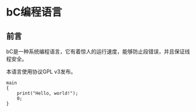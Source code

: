 # bC编程语言

## 前言

bC是一种系统编程语言，它有着惊人的运行速度，能够防止段错误，并且保证线程安全。

本语言使用协议GPL v3发布。

```cb
main
{
	print("Hello, world!");
	0;
}
```

